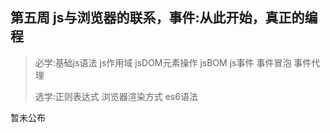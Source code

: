 ## **第五周 js与浏览器的联系，事件:从此开始，真正的编程**

> 必学:基础js语法 js作用域 jsDOM元素操作 jsBOM js事件 事件冒泡 事件代理
>
> 选学:正则表达式 浏览器渲染方式 es6语法

暂未公布

